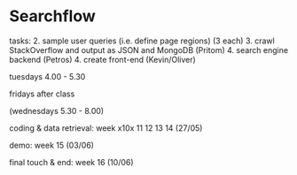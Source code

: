 # Searchflow

tasks:
2. sample user queries (i.e. define page regions) (3 each)
3. crawl StackOverflow and output as JSON and MongoDB (Pritom)
4. search engine backend (Petros)
4. create front-end (Kevin/Oliver)


tuesdays 4.00 - 5.30

fridays after class

(wednesdays 5.30 - 8.00)



coding & data retrieval: week x10x 11 12 13 14 (27/05)

demo: week 15 (03/06)

final touch & end: week 16 (10/06)
